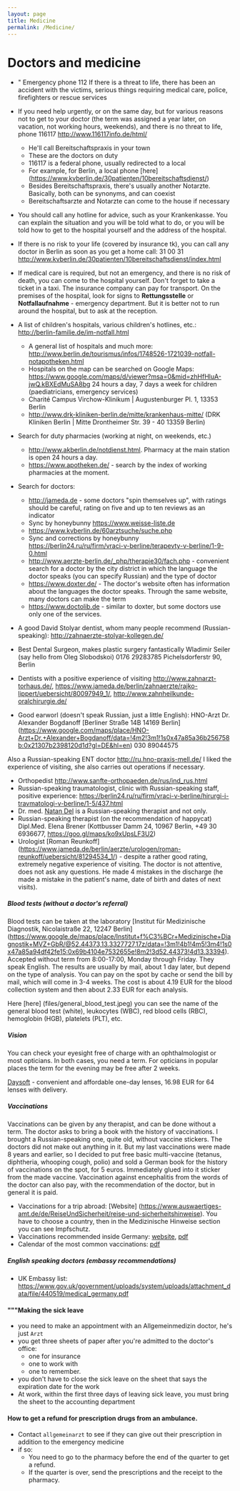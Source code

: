 ```yaml
---
layout: page
title: Medicine
permalink: /Medicine/
---
```

# Doctors and medicine
- " Emergency phone 112 If there is a threat to life, there has been an accident with the victims, serious things requiring medical care, police, firefighters or rescue services
- If you need help urgently, or on the same day, but for various reasons not to get to your doctor (the term was assigned a year later, on vacation, not working hours, weekends), and there is no threat to life, phone 116117 http://www.116117info.de/html/ 
  - He'll call Bereitschaftspraxis in your town
  - These are the doctors on duty
  - 116117 is a federal phone, usually redirected to a local
  - For example, for Berlin, a local phone [here] (https://www.kvberlin.de/30patienten/10bereitschaftsdienst/)
  - Besides Bereitschaftspraxis, there's usually another Notarzte. Basically, both can be synonyms, and can coexist
  - Bereitschaftsarzte and Notarzte can come to the house if necessary

- You should call any hotline for advice, such as your Krankenkasse. You can explain the situation and you will be told what to do, or you will be told how to get to the hospital yourself and the address of the hospital.

- If there is no risk to your life (covered by insurance tk), you can call any doctor in Berlin as soon as you get a home call: 31 00 31 http://www.kvberlin.de/30patienten/10bereitschaftsdienst/index.html

- If medical care is required, but not an emergency, and there is no risk of death, you can come to the hospital yourself. Don't forget to take a ticket in a taxi. The insurance company can pay for transport. On the premises of the hospital, look for signs to **Rettungsstelle** or **Notfallaufnahme** - emergency department. But it is better not to run around the hospital, but to ask at the reception. 

- A list of children's hospitals, various children's hotlines, etc.: http://berlin-familie.de/im-notfall.html 
  - A general list of hospitals and much more: http://www.berlin.de/tourismus/infos/1748526-1721039-notfall-notapotheken.html
  - Hospitals on the map can be searched on Google Maps: https://www.google.com/maps/d/viewer?msa=0&mid=zhHfHluA-jwQ.kBXEdMuSA8bg 24 hours a day, 7 days a week for children (paediatricians, emergency services) 
  - Charité Campus Virchow-Klinikum | Augustenburger Pl. 1, 13353 Berlin
  - http://www.drk-kliniken-berlin.de/mitte/krankenhaus-mitte/ (DRK Kliniken Berlin | Mitte Drontheimer Str. 39 - 40 13359 Berlin)

- Search for duty pharmacies (working at night, on weekends, etc.) 
  - http://www.akberlin.de/notdienst.html. Pharmacy at the main station is open 24 hours a day.
  - https://www.apotheken.de/ - search by the index of working pharmacies at the moment.

- Search for doctors: 
  - http://jameda.de - some doctors "spin themselves up", with ratings should be careful, rating on five and up to ten reviews as an indicator
  - Sync by honeybunny https://www.weisse-liste.de
  - https://www.kvberlin.de/60arztsuche/suche.php
  - Sync and corrections by honeybunny https://berlin24.ru/ru/firm/vraci-v-berline/terapevty-v-berline/1-9-0.html
  - http://www.aerzte-berlin.de/_php/therapie30/fach.php - convenient search for a doctor by the city district in which the language the doctor speaks (you can specify Russian) and the type of doctor
  - https://www.doxter.de/ - The doctor's website often has information about the languages the doctor speaks. Through the same website, many doctors can make the term
  - https://www.doctolib.de - similar to doxter, but some doctors use only one of the services.

- A good David Stolyar dentist, whom many people recommend (Russian-speaking): http://zahnaerzte-stolyar-kollegen.de/
- Best Dental Surgeon, makes plastic surgery fantastically Wladimir Seiler (say hello from Oleg Slobodskoi) 0176 29283785 Pichelsdorferstr 90, Berlin
- Dentists with a positive experience of visiting http://www.zahnarzt-torhaus.de/, https://www.jameda.de/berlin/zahnaerzte/rajko-lippert/uebersicht/80097949_1/, http://www.zahnheilkunde-oralchirurgie.de/

- Good earworl (doesn't speak Russian, just a little English): 
HNO-Arzt Dr. Alexander Bogdanoff
[Berliner Straße 14B 14169 Berlin] (https://www.google.com/maps/place/HNO-Arzt+Dr.+Alexander+Bogdanoff/data=!4m2!3m1!1s0x47a85a36b256758b:0x21307b2398120d1d?gl=DE&hl=en)
030 89044575

Also a Russian-speaking ENT doctor http://ru.hno-praxis-mell.de/ I liked the experience of visiting, she also carries out operations if necessary. 

- Orthopedist http://www.sanfte-orthopaeden.de/rus/ind_rus.html
- Russian-speaking traumatologist, clinic with Russian-speaking staff, positive experience: https://berlin24.ru/ru/firm/vraci-v-berline/hirurgi-i-travmatologi-v-berline/1-5/437.html
- Dr. med. [Natan Del](https://www.jameda.de/berlin/aerzte/innere-allgemeinmediziner/dr-natan-del/uebersicht/80103219_1/) is a Russian-speaking therapist and not only.
- Russian-speaking therapist (on the recommendation of happycat) Dipl.Med. Elena Brener (Kottbusser Damm 24, 10967 Berlin, +49 30 6936677, https://goo.gl/maps/ko9xUpsLF3U2)
- Urologist [Roman Reunkoff] (https://www.jameda.de/berlin/aerzte/urologen/roman-reunkoff/uebersicht/81294534_1/) - despite a rather good rating, extremely negative experience of visiting. The doctor is not attentive, does not ask any questions. He made 4 mistakes in the discharge (he made a mistake in the patient's name, date of birth and dates of next visits).   

##### Blood tests (without a doctor's referral)
Blood tests can be taken at the laboratory [Institut für Medizinische Diagnostik, Nicolaistraße 22, 12247 Berlin] (https://www.google.de/maps/place/Institut+f%C3%BCr+Medizinische+Diagnostik+MVZ+GbR/@52.44373,13.3327727,17z/data=!3m1!4b1!4m5!3m4!1s0x47a85a94df42fe15:0x69b4104e7532655e!8m2!3d52.44373!4d13.33394). Accepted without term from 8:00-17:00, Monday through Friday. They speak English. The results are usually by mail, about 1 day later, but depend on the type of analysis. You can pay on the spot by cache or send the bill by mail, which will come in 3-4 weeks. The cost is about 4.19 EUR for the blood collection system and then about 2.33 EUR for each analysis.

Here [here] (files/general_blood_test.jpeg) you can see the name of the general blood test (white), leukocytes (WBC), red blood cells (RBC), hemoglobin (HGB), platelets (PLT), etc.

##### Vision
You can check your eyesight free of charge with an ophthalmologist or most opticians. In both cases, you need a term. For opticians in popular places the term for the evening may be free after 2 weeks.

[Daysoft](https://www.daysoft.com/) - convenient and affordable one-day lenses, 16.98 EUR for 64 lenses with delivery.  

##### Vaccinations
Vaccinations can be given by any therapist, and can be done without a term. The doctor asks to bring a book with the history of vaccinations. I brought a Russian-speaking one, quite old, without vaccine stickers. The doctors did not make out anything in it. But my last vaccinations were made 8 years and earlier, so I decided to put free basic multi-vaccine (tetanus, diphtheria, whooping cough, polio) and sold a German book for the history of vaccinations on the spot, for 5 euros. Immediately glued into it sticker from the made vaccine. Vaccination against encephalitis from the words of the doctor can also pay, with the recommendation of the doctor, but in general it is paid.
* Vaccinations for a trip abroad: [Website] (https://www.auswaertiges-amt.de/de/ReiseUndSicherheit/reise-und-sicherheitshinweise). You have to choose a country, then in the Medizinische Hinweise section you can see Impfschutz.
* Vaccinations recommended inside Germany: [website](https://www.rki.de/DE/Content/Kommissionen/STIKO/Empfehlungen/Impfempfehlungen_node.html), [pdf](https://www.rki.de/DE/Content/Infekt/EpidBull/Archiv/2018/Ausgaben/34_18.pdf?__blob=publicationFile)
* Calendar of the most common vaccinations: [pdf](https://www.rki.de/DE/Content/Infekt/Impfen/Materialien/Downloads-Impfkalender/Impfkalender_Russisch.pdf?__blob=publicationFile)

##### English speaking doctors (embassy recommendations)
  - UK Embassy list: https://www.gov.uk/government/uploads/system/uploads/attachment_data/file/440519/medical_germany.pdf

#### """Making the sick leave
  - you need to make an appointment with an Allgemeinmedizin doctor, he's just `Arzt`
  - you get three sheets of paper after you're admitted to the doctor's office:
    - one for insurance
    - one to work with
    - one to remember.
  - you don't have to close the sick leave on the sheet that says the expiration date for the work
  - At work, within the first three days of leaving sick leave, you must bring the sheet to the accounting department
  
#### How to get a refund for prescription drugs from an ambulance.
  - Contact `allgemeinarzt` to see if they can give out their prescription in addition to the emergency medicine
  - if so:
    - You need to go to the pharmacy before the end of the quarter to get a refund. 
    - If the quarter is over, send the prescriptions and the receipt to the pharmacy.
  
